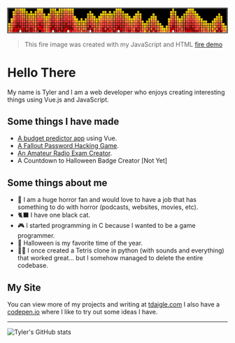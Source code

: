 ![fire header](fire-header.png)

> This fire image was created with my JavaScript and HTML [fire demo](https://github.com/tyler-daigle/fire-demo) 

# Hello There

My name is Tyler and I am a web developer who enjoys creating interesting
things using Vue.js and JavaScript.

## Some things I have made

  - [A budget predictor app](https://github.com/tyler-daigle/budget-predictor) using Vue.
  - [A Fallout Password Hacking Game](https://github.com/tyler-daigle/fallout-game).
  - [An Amateur Radio Exam Creator](https://github.com/tyler-daigle/ham-exam-fe).
  - A Countdown to Halloween Badge Creator [Not Yet]  

## Some things about me

  - 👻 I am a huge horror fan and would love to have a job that has something to do with horror (podcasts, websites, movies, etc).
  - 🐈‍⬛ I have one black cat.
  - 🎮 I started programming in C because I wanted to be a game programmer.
  - 🎃 Halloween is my favorite time of the year.
  - 🤦‍♂️ I once created a Tetris clone in python (with sounds and everything) that worked great... but I somehow managed to delete the entire codebase.

## My Site


You can view more of my projects and writing at [tdaigle.com](https://tdaigle.com)
I also have a [codepen.io](https://codepen.io/tdaigle) where I like to try out some ideas I have.

---

![Tyler's GitHub stats](https://github-readme-stats.vercel.app/api?username=tyler-daigle&theme=tokyonight)

<!--
**tyler-daigle/tyler-daigle** is a ✨ _special_ ✨ repository because its `README.md` (this file) appears on your GitHub profile.

Here are some ideas to get you started:

- 🔭 I’m currently working on ...
- 🌱 I’m currently learning ...
- 👯 I’m looking to collaborate on ...
- 🤔 I’m looking for help with ...
- 💬 Ask me about ...
- 📫 How to reach me: ...
- 😄 Pronouns: ...
- ⚡ Fun fact: ...
-->
